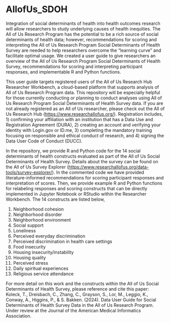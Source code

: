 # AllofUs_SDOH

Integration of social determinants of health into health outcomes research will allow researchers to study underlying causes of health inequities. The All of Us Research Program has the potential to be a rich source of social determinants of health data; however, recommendations for scoring and interpreting the All of Us Research Program Social Determinants of Health Survey are needed to help researchers overcome the “learning curve” and facilitate optimal usage. We created a user guide to give researchers an overview of the All of Us Research Program Social Determinants of Health Survey, recommendations for scoring and interpreting participant responses, and implementable R and Python functions.

This user guide targets registered users of the All of Us Research Hub Researcher Workbench, a cloud-based platform that supports analysis of All of Us Research Program data. This repository will be especially helpful for those currently conducting or planning to conduct analyses using All of Us Research Program Social Determinants of Health Survey data. If you are not already registered as an All of Us researcher, please check out the All of Us Research Hub (https://www.researchallofus.org/). Registration includes, 1) confirming your affiliation with an institution that has a Data Use and Registration Agreement (DURA), 2) creating an account and verifying your identity with Login.gov or ID.me, 3) completing the mandatory training focusing on responsible and ethical conduct of research, and 4) signing the Data User Code of Conduct (DUCC).

In the repository, we provide R and Python code for the 14 social determinants of health constructs evaluated as part of the All of Us Social Determinants of Health Survey. Details about the survey can be found on the All of Us Survey Explorer (https://www.researchallofus.org/data-tools/survey-explorer/). In the commented code we have provided literature-informed recommendations for scoring participant responses and interpretation of scores. Then, we provide example R and Python functions for relabeling responses and scoring constructs that can be directly implemented in Jupyter Notebook or RStudio within the Researcher Workbench. The 14 constructs are listed below,

1) Neighborhood cohesion
2) Neighborhood disorder
3) Neighborhood environment
4) Social support
5) Loneliness
6) Perceived everyday discrimination
7) Perceived discrimination in health care settings
8) Food insecurity
9) Housing insecurity/instability
10) Housing quality
11) Perceived stress
12) Daily spiritual experiences
13) Religious service attendance

For more detail on this work and the constructs within the All of Us Social Determinants of Health Survey, please reference and cite this paper:
Koleck, T., Dreisbach, C., Zhang, C., Grayson, S., Lor, M., Leggio, K., Conway, A., Higgins, P., & S. Bakken. (2024). Data User Guide for Social Determinants of Health Survey Data in the All of Us Research Program. Under review at the Journal of the American Medical Informatics Association.
